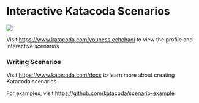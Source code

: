 # Interactive Katacoda Scenarios

[![](http://shields.katacoda.com/katacoda/youness.echchadi/count.svg)](https://www.katacoda.com/youness.echchadi "Get your profile on Katacoda.com")

Visit https://www.katacoda.com/youness.echchadi to view the profile and interactive scenarios

### Writing Scenarios
Visit https://www.katacoda.com/docs to learn more about creating Katacoda scenarios

For examples, visit https://github.com/katacoda/scenario-example
